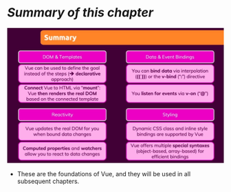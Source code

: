 # **_Summary of this chapter_**

![Alt](pic/01.jpg)

- These are the foundations of Vue, and they will be used in all subsequent chapters.
